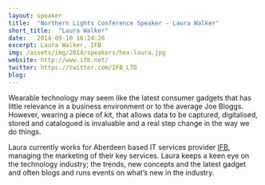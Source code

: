 ```yaml
---
layout: speaker
title:  "Northern Lights Conference Speaker - Laura Walker"
short_title:  "Laura Walker"
date:   2014-09-10 16:24:26 
excerpt: Laura Walker, IFB 
img: /assets/img/2014/speakers/hex-laura.jpg 
website: http://www.ifb.net/ 
twitter: https://twitter.com/IFB_LTD
blog:  
---
```


<p>Wearable technology may seem like the latest consumer gadgets that has little relevance in a business environment or to the average Joe Bloggs. However, wearing a piece of kit, that allows data to be captured, digitalised, stored and catalogued is invaluable and a real step change in the way we do things.</p>

<p>Laura currently works for Aberdeen based IT services provider <a href="http://www.ifb.net/">IFB</a>, managing the marketing of their key services.  Laura keeps a keen eye on the technology industry; the trends, new concepts and the latest gadget and often blogs and runs events on what’s new in the industry.</p>
  